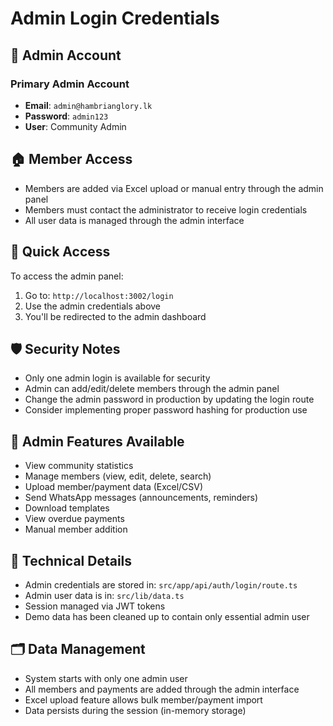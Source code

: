 # Admin Login Credentials

## 🔐 Admin Account

### Primary Admin Account
- **Email**: `admin@hambrianglory.lk`
- **Password**: `admin123`
- **User**: Community Admin

## 🏠 Member Access
- Members are added via Excel upload or manual entry through the admin panel
- Members must contact the administrator to receive login credentials
- All user data is managed through the admin interface

## 🚀 Quick Access
To access the admin panel:
1. Go to: `http://localhost:3002/login`
2. Use the admin credentials above
3. You'll be redirected to the admin dashboard

## 🛡️ Security Notes
- Only one admin login is available for security
- Admin can add/edit/delete members through the admin panel
- Change the admin password in production by updating the login route
- Consider implementing proper password hashing for production use

## 📱 Admin Features Available
- View community statistics
- Manage members (view, edit, delete, search)
- Upload member/payment data (Excel/CSV)
- Send WhatsApp messages (announcements, reminders)
- Download templates
- View overdue payments
- Manual member addition

## 🔧 Technical Details
- Admin credentials are stored in: `src/app/api/auth/login/route.ts`
- Admin user data is in: `src/lib/data.ts`
- Session managed via JWT tokens
- Demo data has been cleaned up to contain only essential admin user

## 🗂️ Data Management
- System starts with only one admin user
- All members and payments are added through the admin interface
- Excel upload feature allows bulk member/payment import
- Data persists during the session (in-memory storage)
